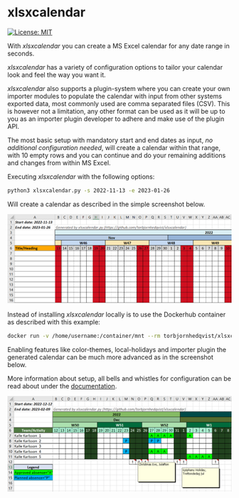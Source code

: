 # xlsxcalendar

[![License: MIT](https://img.shields.io/badge/License-MIT-blue.svg)](https://opensource.org/licenses/MIT)

With *xlsxcalendar* you can create a MS Excel calendar for any date range in
seconds.

*xlsxcalendar* has a variety of configuration options to tailor your
calendar look and feel the way you want it.

*xlsxcalendar* also supports a plugin-system where you can create your own
importer modules to populate the calendar with input from other systems
exported data, most commonly used are comma separated files (CSV). This is
however not a limitation, any other format can be used as it will be up to you
as an importer plugin developer to adhere and make use of the plugin API.

The most basic setup with mandatory start and end dates as input, *no additional
configuration needed*, will create a calendar within that range, with 10 empty
rows and you can continue and do your remaining additions and changes from
within MS Excel.

Executing *xlsxcalendar* with the following options:
```bash
python3 xlsxcalendar.py -s 2022-11-13 -e 2023-01-26
```
Will create a calendar as described in the simple screenshot below.

![](./documentation/images/basic_cal1.png)

Instead of installing *xlsxcalendar* locally is to use the Dockerhub container
as described with this example:
```bash
docker run -v /home/username:/container/mnt --rm torbjornhedqvist/xlsxcalendar -s 2025-09-01 -e 2025-09-20
```


Enabling features like color-themes, local-holidays and importer plugin the
generated calendar can be much more advanced as in the screenshot below.

More information about setup, all bells and whistles for configuration can
be read about under the [documentation][docs].

![](./documentation/images/enhanced_cal1.png)


[docs]: ./documentation/README.md
